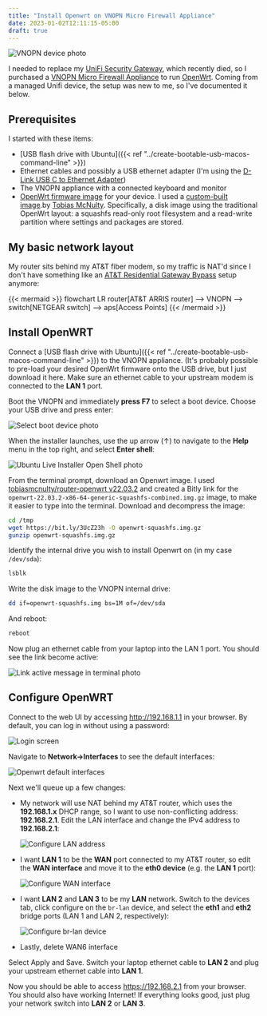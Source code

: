 ```yaml
---
title: "Install Openwrt on VNOPN Micro Firewall Appliance"
date: 2023-01-02T12:11:15-05:00
draft: true
---
```


![VNOPN device photo](vnopn.jpeg)

I needed to replace my [UniFi Security Gateway](https://store.ui.com/products/unifi-security-gateway), which recently died, so I purchased a [VNOPN Micro Firewall Appliance](https://a.co/d/0fEIZwK) to run [OpenWrt](https://openwrt.org/). Coming from a managed Unifi device, the setup was new to me, so I've documented it below.

## Prerequisites

I started with these items:

* [USB flash drive with Ubuntu]({{< ref "../create-bootable-usb-macos-command-line" >}})
* Ethernet cables and possibly a USB ethernet adapter (I'm using the [D-Link USB C to Ethernet Adapter](https://a.co/d/bO4tqS5))
* The VNOPN appliance with a connected keyboard and monitor
* [OpenWrt firmware image](https://openwrt.org/start) for your device. I used a [custom-built image](tobiasmcnulty/router-openwrt).by [Tobias McNulty](https://tobiasmcnulty.com/). Specifically, a disk image using the traditional OpenWrt layout: a squashfs read-only root filesystem and a read-write partition where settings and packages are stored.

## My basic network layout

My router sits behind my AT&T fiber modem, so my traffic is NAT'd since I don't have something like an [AT&T Residential Gateway Bypass](https://github.com/jaysoffian/eap_proxy) setup anymore:

{{< mermaid >}}
flowchart LR
    router[AT&T ARRIS router] --> VNOPN --> switch[NETGEAR switch] --> aps[Access Points]
{{< /mermaid >}}

## Install OpenWRT

Connect a [USB flash drive with Ubuntu]({{< ref "../create-bootable-usb-macos-command-line" >}}) to the VNOPN appliance. (It's probably possible to pre-load your desired OpenWrt firmware onto the USB drive, but I just download it here. Make sure an ethernet cable to your upstream modem is connected to the **LAN 1** port.

Boot the VNOPN and immediately **press F7** to select a boot device. Choose your USB drive and press enter:

![Select boot device photo](select-boot-device.jpeg)

When the installer launches, use the up arrow (↑) to navigate to the **Help** menu in the top right, and select **Enter shell**:

![Ubuntu Live Installer Open Shell photo](ubuntu-install-enter-shell.jpeg)

From the terminal prompt, download an Openwrt image. I used [tobiasmcnulty/router-openwrt v22.03.2](https://github.com/tobiasmcnulty/router-openwrt/releases/tag/22.03.2_x86_64) and created a Bitly link for the `openwrt-22.03.2-x86-64-generic-squashfs-combined.img.gz` image, to make it easier to type into the terminal. Download and decompress the image:

```sh
cd /tmp
wget https://bit.ly/3UcZ23h -O openwrt-squashfs.img.gz
gunzip openwrt-squashfs.img.gz
```

Identify the internal drive you wish to install Openwrt on (in my case `/dev/sda`):

```sh
lsblk
```

Write the disk image to the VNOPN internal drive:

```sh
dd if=openwrt-squashfs.img bs=1M of=/dev/sda
```

And reboot:

```sh
reboot
```

Now plug an ethernet cable from your laptop into the LAN 1 port. You should see the link become active:

![Link active message in terminal photo](openwrt-link-active.jpeg)

## Configure OpenWRT

Connect to the web UI by accessing http://192.168.1.1 in your browser. By default, you can log in without using a password:

![Login screen](login-screen.png)

Navigate to **Network→Interfaces** to see the default interfaces:

![Openwrt default interfaces](openwrt-default-interfaces.png)

Next we'll queue up a few changes:

* My network will use NAT behind my AT&T router, which uses the **192.168.1.x** DHCP range, so I want to use non-conflicting address: **192.168.2.1**. Edit the LAN interface and change the IPv4 address to **192.168.2.1**:

    ![Configure LAN address](openwrt-change-lan-address.png)

* I want **LAN 1** to be the **WAN** port connected to my AT&T router, so edit the **WAN interface** and move it to the **eth0 device** (e.g. the **LAN 1** port):

    ![Configure WAN interface](openwrt-wan.png)

* I want **LAN 2** and **LAN 3** to be my **LAN** network. Switch to the devices tab, click configure on the `br-lan` device, and select the **eth1** and **eth2** bridge ports (LAN 1 and LAN 2, respectively):

    ![Configure br-lan device](openwrt-bridge-device.png)

* Lastly, delete WAN6 interface

Select Apply and Save. Switch your laptop ethernet cable to **LAN 2** and plug your upstream ethernet cable into **LAN 1**.

Now you should be able to access https://192.168.2.1 from your browser. You should also have working Internet! If everything looks good, just plug your network switch into **LAN 2** or **LAN 3**.
